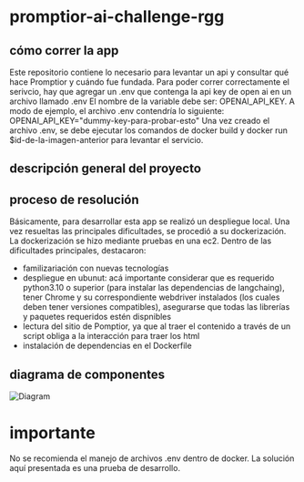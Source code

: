 # promptior-ai-challenge-rgg

## cómo correr la app
Este repositorio contiene lo necesario para levantar un api y consultar qué hace Promptior y cuándo fue fundada. 
Para poder correr correctamente el serivcio, hay que agregar un .env que contenga la api key de open ai en un archivo llamado .env  El nombre de la variable debe ser: OPENAI_API_KEY. A modo de ejemplo, el archivo .env contendría lo siguiente: OPENAI_API_KEY="dummy-key-para-probar-esto"
Una vez creado el archivo .env, se debe ejecutar los comandos de docker build y docker run $id-de-la-imagen-anterior para levantar el servicio.

## descripción general del proyecto

## proceso de resolución
Básicamente, para desarrollar esta app se realizó un despliegue local. Una vez resueltas las principales dificultades, se procedió a su dockerización. La dockerización se hizo mediante pruebas en una ec2. Dentro de las dificultades principales, destacaron:

- familizariación con nuevas tecnologías
- despliegue en ubunut: acá importante considerar que es requerido python3.10 o superior (para instalar las dependencias de langchaing), tener Chrome y su correspondiente webdriver instalados (los cuales deben tener versiones compatibles), asegurarse que todas las librerías y paquetes requeridos estén dispnibles
- lectura del sitio de Pomptior, ya que al traer el contenido a través de un script obliga a la interacción para traer los html
- instalación de dependencias en el Dockerfile 

## diagrama de componentes

![Diagram](https:https://github.com/rgg1993/promptior-ai-challenge-rgg/Promptior.drawio.png)

# importante
No se recomienda el manejo de archivos .env dentro de docker. 
La solución aquí presentada es una prueba de desarrollo. 




